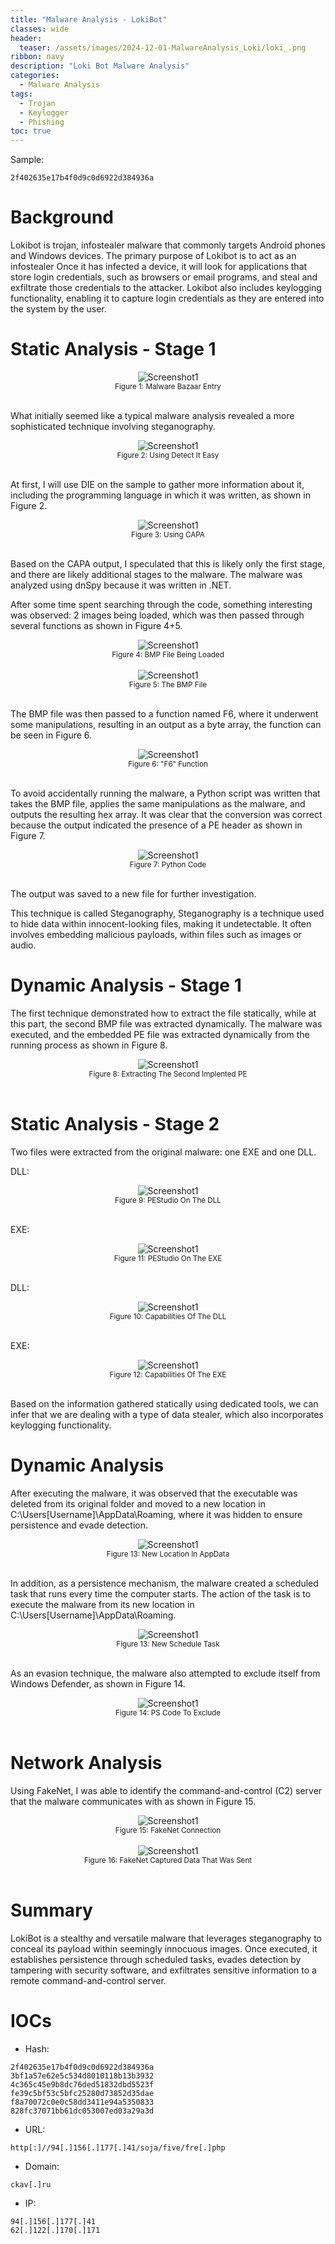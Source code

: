 ```yaml
---
title: "Malware Analysis - LokiBot"
classes: wide
header:
  teaser: /assets/images/2024-12-01-MalwareAnalysis_Loki/loki_.png
ribbon: navy
description: "Loki Bot Malware Analysis"
categories:
  - Malware Analysis
tags:
  - Trojan
  - Keylogger
  - Phishing
toc: true
---
```

Sample:
```
2f402635e17b4f0d9c0d6922d384936a
```

# Background

Lokibot is trojan, infostealer malware that commonly targets Android phones and Windows devices.
The primary purpose of Lokibot is to act as an infostealer Once it has infected a device, it will look for applications that store login credentials, such as browsers or email programs, and steal and exfiltrate those credentials to the attacker. 
Lokibot also includes keylogging functionality, enabling it to capture login credentials as they are entered into the system by the user.

# Static Analysis - Stage 1

<div style="text-align: center;">
    <img src="/assets/images/2024-12-01-MalwareAnalysis_Loki/MB Entry.PNG" alt="Screenshot1" />
    <br>
    <sub>Figure 1: Malware Bazaar Entry</sub>
</div>
<br>

What initially seemed like a typical malware analysis revealed a more sophisticated technique involving steganography.

<div style="text-align: center;">
    <img src="/assets/images/2024-12-01-MalwareAnalysis_Loki/DIE on First.PNG" alt="Screenshot1" />
    <br>
    <sub>Figure 2: Using Detect It Easy</sub>
</div>
<br>

At first, I will use DIE on the sample to gather more information about it, including the programming language in which it was written, as shown in Figure 2.

<div style="text-align: center;">
    <img src="/assets/images/2024-12-01-MalwareAnalysis_Loki/Capa ON first.PNG" alt="Screenshot1" />
    <br>
    <sub>Figure 3: Using CAPA</sub>
</div>
<br>

Based on the CAPA output, I speculated that this is likely only the first stage, and there are likely additional stages to the malware.
The malware was analyzed using dnSpy because it was written in .NET.

After some time spent searching through the code, something interesting was observed: 2 images being loaded, which was then passed through several functions as shown in Figure 4+5.

<div style="text-align: center;">
    <img src="/assets/images/2024-12-01-MalwareAnalysis_Loki/long sleep and load BMP file.PNG" alt="Screenshot1" />
    <br>
    <sub>Figure 4: BMP File Being Loaded</sub>
</div>
<br>


<div style="text-align: center;">
    <img src="/assets/images/2024-12-01-MalwareAnalysis_Loki/Viral BMP file that is being converted.PNG" alt="Screenshot1" />
    <br>
    <sub>Figure 5: The BMP File</sub>
</div>
<br>

The BMP file was then passed to a function named F6, where it underwent some manipulations, resulting in an output as a byte array, the function can be seen in Figure 6.

<div style="text-align: center;">
    <img src="/assets/images/2024-12-01-MalwareAnalysis_Loki/the specific function to covnert from rgb to byte array.PNG" alt="Screenshot1" />
    <br>
    <sub>Figure 6: "F6" Function</sub>
</div>
<br>

To avoid accidentally running the malware, a Python script was written that takes the BMP file, applies the same manipulations as the malware, and outputs the resulting hex array.
It was clear that the conversion was correct because the output indicated the presence of a PE header as shown in Figure 7.

<div style="text-align: center;">
    <img src="/assets/images/2024-12-01-MalwareAnalysis_Loki/Code Worked output 4d5a indicate exe file output.PNG" alt="Screenshot1" />
    <br>
    <sub>Figure 7: Python Code</sub>
</div>
<br>

The output was saved to a new file for further investigation.

This technique is called Steganography, Steganography is a technique used to hide data within innocent-looking files, making it undetectable.
It often involves embedding malicious payloads, within files such as images or audio.

# Dynamic Analysis - Stage 1

The first technique demonstrated how to extract the file statically, while at this part, the second BMP file was extracted dynamically.
The malware was executed, and the embedded PE file was extracted dynamically from the running process as shown in Figure 8.

<div style="text-align: center;">
    <img src="/assets/images/2024-12-01-MalwareAnalysis_Loki/pesieve to output exe.PNG" alt="Screenshot1" />
    <br>
    <sub>Figure 8: Extracting The Second Implented PE</sub>
</div>
<br>

# Static Analysis - Stage 2

Two files were extracted from the original malware: one EXE and one DLL.

DLL:

<div style="text-align: center;">
    <img src="/assets/images/2024-12-01-MalwareAnalysis_Loki/Pestudio on 2nd dll.PNG" alt="Screenshot1" />
    <br>
    <sub>Figure 9: PEStudio On The DLL</sub>
</div>
<br>

EXE:

<div style="text-align: center;">
    <img src="/assets/images/2024-12-01-MalwareAnalysis_Loki/Pestudio on 2nd exe.PNG" alt="Screenshot1" />
    <br>
    <sub>Figure 11: PEStudio On The EXE</sub>
</div>
<br>

DLL:

<div style="text-align: center;">
    <img src="/assets/images/2024-12-01-MalwareAnalysis_Loki/capa on 2nd dll.PNG" alt="Screenshot1" />
    <br>
    <sub>Figure 10: Capabilities Of The DLL</sub>
</div>
<br>

EXE:

<div style="text-align: center;">
    <img src="/assets/images/2024-12-01-MalwareAnalysis_Loki/capa on 2nd exe.PNG" alt="Screenshot1" />
    <br>
    <sub>Figure 12: Capabilities Of The EXE</sub>
</div>
<br>

Based on the information gathered statically using dedicated tools, we can infer that we are dealing with a type of data stealer, which also incorporates keylogging functionality.

# Dynamic Analysis

After executing the malware, it was observed that the executable was deleted from its original folder and 
moved to a new location in C:\Users\[Username]\AppData\Roaming, where it was hidden to ensure persistence and evade detection.

<div style="text-align: center;">
    <img src="/assets/images/2024-12-01-MalwareAnalysis_Loki/after executing deletes itself and puts in other location.PNG" alt="Screenshot1" />
    <br>
    <sub>Figure 13: New Location In AppData</sub>
</div>
<br>

In addition, as a persistence mechanism, the malware created a scheduled task that runs every time the computer starts. 
The action of the task is to execute the malware from its new location in C:\Users\[Username]\AppData\Roaming.

<div style="text-align: center;">
    <img src="/assets/images/2024-12-01-MalwareAnalysis_Loki/persistence using schedule task.PNG" alt="Screenshot1" />
    <br>
    <sub>Figure 13: New Schedule Task</sub>
</div>
<br>

As an evasion technique, the malware also attempted to exclude itself from Windows Defender, as shown in Figure 14.

<div style="text-align: center;">
    <img src="/assets/images/2024-12-01-MalwareAnalysis_Loki/ps to exclude from defender.PNG" alt="Screenshot1" />
    <br>
    <sub>Figure 14: PS Code To Exclude</sub>
</div>
<br>

# Network Analysis

Using FakeNet, I was able to identify the command-and-control (C2) server that the malware communicates with as shown in Figure 15.

<div style="text-align: center;">
    <img src="/assets/images/2024-12-01-MalwareAnalysis_Loki/Fakenet showing data send.PNG" alt="Screenshot1" />
    <br>
    <sub>Figure 15: FakeNet Connection</sub>
</div>
<br>

<div style="text-align: center;">
    <img src="/assets/images/2024-12-01-MalwareAnalysis_Loki/Fakenet showing data send2.PNG" alt="Screenshot1" />
    <br>
    <sub>Figure 16: FakeNet Captured Data That Was Sent</sub>
</div>
<br>

# Summary

LokiBot is a stealthy and versatile malware that leverages steganography to conceal its payload within seemingly innocuous images. 
Once executed, it establishes persistence through scheduled tasks, evades detection by tampering with security software, and exfiltrates sensitive information to a remote command-and-control server.


# IOCs

- Hash:
```
2f402635e17b4f0d9c0d6922d384936a
3bf1a57e62e5c534d8010118b13b3932
4c365c45e9b8dc76ded51832dbd5523f
fe39c5bf53c5bfc25280d73852d35dae
f8a70072c0e0c58dd3411e94a5350833
828fc37071bb61dc053007ed03a29a3d
```
- URL:
```
http[:]//94[.]156[.]177[.]41/soja/five/fre[.]php
```
- Domain:
```
ckav[.]ru
```
- IP:
```
94[.]156[.]177[.]41
62[.]122[.]170[.]171
```
